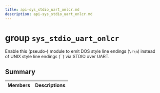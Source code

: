 ```yaml
---
title: api-sys_stdio_uart_onlcr.md
description: api-sys_stdio_uart_onlcr.md
---
```

# group `sys_stdio_uart_onlcr` 

Enable this (pseudo-) module to emit DOS style line endings (`\r\n`) instead of UNIX style line endings (``) via STDIO over UART.

## Summary

 Members                        | Descriptions                                
--------------------------------|---------------------------------------------

